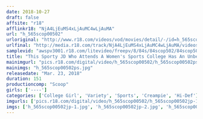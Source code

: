 ```yaml
---
date: 2018-10-27
draft: false
affsite: "r18"
afflinkr18: "NjA4LjEuMS4xLjAuMC4wLjAuMA"
url: "h_565scop00502"
urloriginal: "http://www.r18.com/videos/vod/movies/detail/-/id=h_565scop00502"
urlfinal: "http://media.r18.com/track/NjA4LjEuMS4xLjAuMC4wLjAuMA/videos/vod/movies/detail/-/id=h_565scop00502"
samplevid: "awspv3001.r18.com/litevideo/freepv/8/84s/84scop502/84scop502_dmb_w.mp4"
title: "This Sporty JD Who Attends A Women's Sports College Has An Unbelievable Sexual Training Regimen!! A Sexual Monster JD In Athletic Sex!!"
mainimgurl: "pics.r18.com/digital/video/h_565scop00502/h_565scop00502ps.jpg"
mainimgs: "h_565scop00502ps.jpg"
releasedate: "Mar. 23, 2018"
duration: 151
productioncomp: "Scoop"
girls: ['----']
categories: ['College Girl', 'Variety', 'Sports', 'Creampie', 'Hi-Def']
imgurls: ['pics.r18.com/digital/video/h_565scop00502/h_565scop00502jp-1.jpg', 'pics.r18.com/digital/video/h_565scop00502/h_565scop00502jp-2.jpg', 'pics.r18.com/digital/video/h_565scop00502/h_565scop00502jp-3.jpg', 'pics.r18.com/digital/video/h_565scop00502/h_565scop00502jp-4.jpg', 'pics.r18.com/digital/video/h_565scop00502/h_565scop00502jp-5.jpg', 'pics.r18.com/digital/video/h_565scop00502/h_565scop00502jp-6.jpg', 'pics.r18.com/digital/video/h_565scop00502/h_565scop00502jp-7.jpg', 'pics.r18.com/digital/video/h_565scop00502/h_565scop00502jp-8.jpg', 'pics.r18.com/digital/video/h_565scop00502/h_565scop00502jp-9.jpg', 'pics.r18.com/digital/video/h_565scop00502/h_565scop00502jp-10.jpg', 'pics.r18.com/digital/video/h_565scop00502/h_565scop00502jp-11.jpg', 'pics.r18.com/digital/video/h_565scop00502/h_565scop00502jp-12.jpg', 'pics.r18.com/digital/video/h_565scop00502/h_565scop00502jp-13.jpg', 'pics.r18.com/digital/video/h_565scop00502/h_565scop00502jp-14.jpg', 'pics.r18.com/digital/video/h_565scop00502/h_565scop00502jp-15.jpg', 'pics.r18.com/digital/video/h_565scop00502/h_565scop00502jp-16.jpg', 'pics.r18.com/digital/video/h_565scop00502/h_565scop00502jp-17.jpg', 'pics.r18.com/digital/video/h_565scop00502/h_565scop00502jp-18.jpg', 'pics.r18.com/digital/video/h_565scop00502/h_565scop00502jp-19.jpg', 'pics.r18.com/digital/video/h_565scop00502/h_565scop00502jp-20.jpg']
imgs: ['h_565scop00502jp-1.jpg', 'h_565scop00502jp-2.jpg', 'h_565scop00502jp-3.jpg', 'h_565scop00502jp-4.jpg', 'h_565scop00502jp-5.jpg', 'h_565scop00502jp-6.jpg', 'h_565scop00502jp-7.jpg', 'h_565scop00502jp-8.jpg', 'h_565scop00502jp-9.jpg', 'h_565scop00502jp-10.jpg', 'h_565scop00502jp-11.jpg', 'h_565scop00502jp-12.jpg', 'h_565scop00502jp-13.jpg', 'h_565scop00502jp-14.jpg', 'h_565scop00502jp-15.jpg', 'h_565scop00502jp-16.jpg', 'h_565scop00502jp-17.jpg', 'h_565scop00502jp-18.jpg', 'h_565scop00502jp-19.jpg', 'h_565scop00502jp-20.jpg']
---
```

